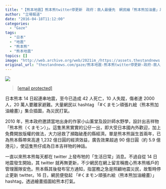 ```yaml
---
title: "【熊本地震】熊本熊twitter停更新　政府：救人最優先　網民繪「熊本熊加油畫」為災民打氣"
author: "立場報道"
date: "2016-04-18T11:12:00"
categories:
  - "Gaze"
tags:
  - "日本"
  - "地震"
  - "熊本熊"
  - "熊本地震"
topics: []
image: "http://web.archive.org/web/2021im_/https://assets.thestandnews.com/media/photos/gallery/73/kumamon4_WGzo0_5ETi4.png"
original_url: "thestandnews.com/gaze/熊本地震-熊本熊twitter停更新-政府-救人最優先-網民繪-熊本熊加油畫-為災民打氣"
---
```

![](http://web.archive.org/web/2021im_/https://assets.thestandnews.com/media/photos/gallery/73/kumamon4_WGzo0_5ETi4.png)
> [\[email protected\]](/web/20211229061512/https://www.thestandnews.com/cdn-cgi/l/email-protection)

日本熊本 14 日起連串地震，至今已造成 42 人死亡，10 人失蹤，傷者達 2000 人，20 萬人要離家避難。大量網民以 hashtag 「#くまモン頑張れ絵（熊本熊加油繪畫）」集合插圖，為災民打氣。

2010 年，熊本政府邀請當地出身的作家小山薰堂及設計師水野學，設計出吉祥物「熊本熊（くまモン）」。這隻黑黑實實的公仔一出，即大受日本國內外歡迎，加上免費開放版權的做法，大力拯救了瀕臨破產的縣經濟。單是熊本熊誕生首兩年，已為熊本縣帶來高達 1,232 億日圓的經濟效益，廣告效果超過 90 億日圓（約 5.9 億港元），使這隻熊仔成為日本吉祥物的神話。

一直以來熊本熊每天都在 twitter 上發布牠的「生活日常」消息。不過自從 14 日地震發生開始，其 twitter 就再無更新，不少網民在網上留言稱擔心熊本熊帳戶的管理團隊安危。熊本縣其後發布官方通知，指當務之急是照顧地震災民，故暫時停止更新 twitter。16 日，網民便發起 「#くまモン頑張れ絵（熊本熊加油繪畫）」 hashtag，透過繪畫插圖給熊本打氣。